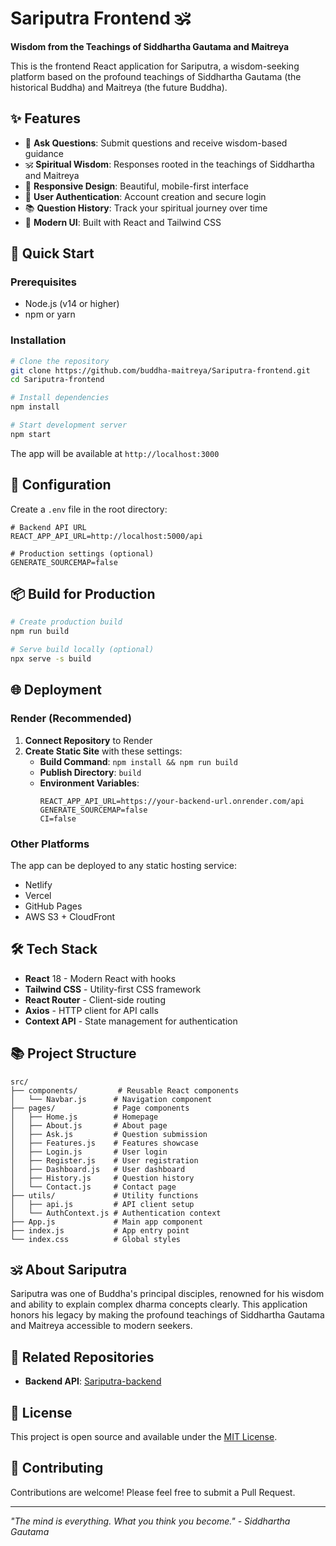 # Sariputra Frontend 🕉️

**Wisdom from the Teachings of Siddhartha Gautama and Maitreya**

This is the frontend React application for Sariputra, a wisdom-seeking platform based on the profound teachings of Siddhartha Gautama (the historical Buddha) and Maitreya (the future Buddha).

## ✨ Features

- 🎯 **Ask Questions**: Submit questions and receive wisdom-based guidance
- 🕉️ **Spiritual Wisdom**: Responses rooted in the teachings of Siddhartha and Maitreya
- 📱 **Responsive Design**: Beautiful, mobile-first interface
- 🔐 **User Authentication**: Account creation and secure login
- 📚 **Question History**: Track your spiritual journey over time
- 🎨 **Modern UI**: Built with React and Tailwind CSS

## 🚀 Quick Start

### Prerequisites
- Node.js (v14 or higher)
- npm or yarn

### Installation

```bash
# Clone the repository
git clone https://github.com/buddha-maitreya/Sariputra-frontend.git
cd Sariputra-frontend

# Install dependencies
npm install

# Start development server
npm start
```

The app will be available at `http://localhost:3000`

## 🔧 Configuration

Create a `.env` file in the root directory:

```env
# Backend API URL
REACT_APP_API_URL=http://localhost:5000/api

# Production settings (optional)
GENERATE_SOURCEMAP=false
```

## 📦 Build for Production

```bash
# Create production build
npm run build

# Serve build locally (optional)
npx serve -s build
```

## 🌐 Deployment

### Render (Recommended)

1. **Connect Repository** to Render
2. **Create Static Site** with these settings:
   - **Build Command**: `npm install && npm run build`
   - **Publish Directory**: `build`
   - **Environment Variables**:
     ```
     REACT_APP_API_URL=https://your-backend-url.onrender.com/api
     GENERATE_SOURCEMAP=false
     CI=false
     ```

### Other Platforms

The app can be deployed to any static hosting service:
- Netlify
- Vercel
- GitHub Pages
- AWS S3 + CloudFront

## 🛠️ Tech Stack

- **React** 18 - Modern React with hooks
- **Tailwind CSS** - Utility-first CSS framework
- **React Router** - Client-side routing
- **Axios** - HTTP client for API calls
- **Context API** - State management for authentication

## 📚 Project Structure

```
src/
├── components/         # Reusable React components
│   └── Navbar.js      # Navigation component
├── pages/             # Page components
│   ├── Home.js        # Homepage
│   ├── About.js       # About page
│   ├── Ask.js         # Question submission
│   ├── Features.js    # Features showcase
│   ├── Login.js       # User login
│   ├── Register.js    # User registration
│   ├── Dashboard.js   # User dashboard
│   ├── History.js     # Question history
│   └── Contact.js     # Contact page
├── utils/             # Utility functions
│   ├── api.js         # API client setup
│   └── AuthContext.js # Authentication context
├── App.js             # Main app component
├── index.js           # App entry point
└── index.css          # Global styles
```

## 🕉️ About Sariputra

Sariputra was one of Buddha's principal disciples, renowned for his wisdom and ability to explain complex dharma concepts clearly. This application honors his legacy by making the profound teachings of Siddhartha Gautama and Maitreya accessible to modern seekers.

## 🔗 Related Repositories

- **Backend API**: [Sariputra-backend](https://github.com/buddha-maitreya/Sariputra-backend)

## 📄 License

This project is open source and available under the [MIT License](LICENSE).

## 🙏 Contributing

Contributions are welcome! Please feel free to submit a Pull Request.

---

*"The mind is everything. What you think you become." - Siddhartha Gautama*